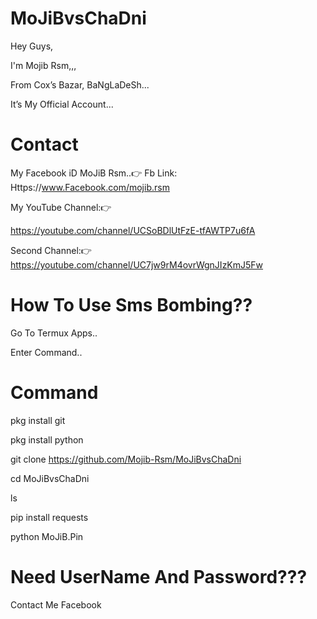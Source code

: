 # MoJiBvsChaDni

Hey Guys,

I'm Mojib Rsm,,,

From Cox’s Bazar, BaNgLaDeSh...

It’s My Official Account...

# Contact 


My Facebook iD MoJiB Rsm..👉
Fb Link: Https://www.Facebook.com/mojib.rsm

My YouTube Channel:👉

https://youtube.com/channel/UCSoBDlUtFzE-tfAWTP7u6fA

Second Channel:👉
https://youtube.com/channel/UC7jw9rM4ovrWgnJIzKmJ5Fw


# How To Use Sms Bombing??

Go To Termux Apps..

Enter Command..

# Command

pkg install git 

pkg install python

git clone https://github.com/Mojib-Rsm/MoJiBvsChaDni

cd MoJiBvsChaDni

ls

pip install requests

python MoJiB.Pin



# Need UserName And Password???
Contact Me Facebook
